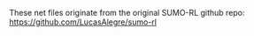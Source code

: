 These net files originate from the original SUMO-RL github repo: https://github.com/LucasAlegre/sumo-rl